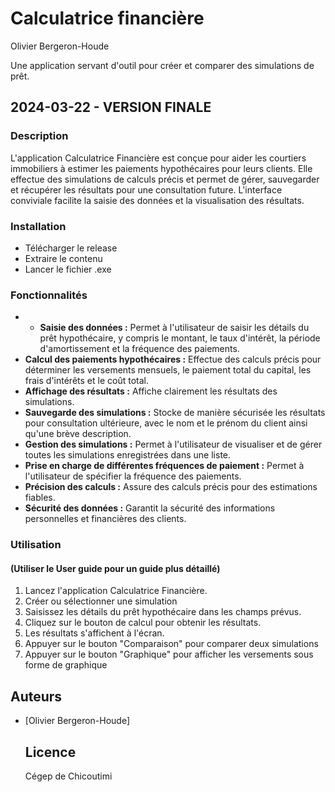 # Calculatrice financière
Olivier Bergeron-Houde

Une application servant d'outil pour créer et comparer des simulations de prêt.

## 2024-03-22 - VERSION FINALE
  
### Description
  
L'application Calculatrice Financière est conçue pour aider les courtiers immobiliers à estimer les paiements hypothécaires pour leurs clients. Elle effectue des simulations de calculs précis et permet de gérer, sauvegarder et récupérer les résultats pour une consultation future. L'interface conviviale facilite la saisie des données et la visualisation des résultats.

### Installation
  
- Télécharger le release
- Extraire le contenu
- Lancer le fichier .exe


### Fonctionnalités
- - **Saisie des données :** Permet à l'utilisateur de saisir les détails du prêt hypothécaire, y compris le montant, le taux d'intérêt, la période d'amortissement et la fréquence des paiements.
- **Calcul des paiements hypothécaires :** Effectue des calculs précis pour déterminer les versements mensuels, le paiement total du capital, les frais d'intérêts et le coût total.
- **Affichage des résultats :** Affiche clairement les résultats des simulations.
- **Sauvegarde des simulations :** Stocke de manière sécurisée les résultats pour consultation ultérieure, avec le nom et le prénom du client ainsi qu'une brève description.
- **Gestion des simulations :** Permet à l'utilisateur de visualiser et de gérer toutes les simulations enregistrées dans une liste.
- **Prise en charge de différentes fréquences de paiement :** Permet à l'utilisateur de spécifier la fréquence des paiements.
- **Précision des calculs :** Assure des calculs précis pour des estimations fiables.
- **Sécurité des données :** Garantit la sécurité des informations personnelles et financières des clients.

### Utilisation
#### (Utiliser le User guide pour un guide plus détaillé)
1. Lancez l'application Calculatrice Financière.
2. Créer ou sélectionner une simulation
3. Saisissez les détails du prêt hypothécaire dans les champs prévus.
4. Cliquez sur le bouton de calcul pour obtenir les résultats.
5. Les résultats s'affichent à l'écran.
7. Appuyer sur le bouton "Comparaison" pour comparer deux simulations
8. Appuyer sur le bouton "Graphique" pour afficher les versements sous forme de graphique

  ## Auteurs
- [Olivier Bergeron-Houde]

  ## Licence
  Cégep de Chicoutimi




